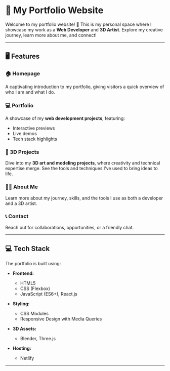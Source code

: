# 🌟 My Portfolio Website  

Welcome to my portfolio website! 🎉 This is my personal space where I showcase my work as a **Web Developer** and **3D Artist**. Explore my creative journey, learn more about me, and connect!  

---

## 🖥️ Features  

### 🏠 Homepage  
A captivating introduction to my portfolio, giving visitors a quick overview of who I am and what I do.  

### 💻 Portfolio  
A showcase of my **web development projects**, featuring:  
- Interactive previews  
- Live demos  
- Tech stack highlights  

### 🎨 3D Projects  
Dive into my **3D art and modeling projects**, where creativity and technical expertise merge. See the tools and techniques I’ve used to bring ideas to life.  

### 🧑‍💼 About Me  
Learn more about my journey, skills, and the tools I use as both a developer and a 3D artist.  

### 📞 Contact  
Reach out for collaborations, opportunities, or a friendly chat.  

---

## 💻 Tech Stack  

The portfolio is built using:  

- **Frontend:**  
  - HTML5  
  - CSS (Flexbox)
  - JavaScript (ES6+), React.js  

- **Styling:**  
  - CSS Modules  
  - Responsive Design with Media Queries  

- **3D Assets:**  
  - Blender, Three.js  

- **Hosting:**  
  - Netlify

---

